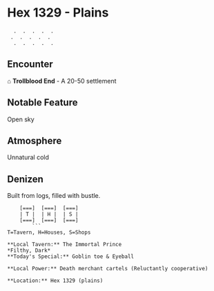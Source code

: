# Hex 1329 - Plains
```
  .  .  .  .  .
 .  .  .  .  .
  .  .  .  .  .
```

## Encounter

⌂ **Trollblood End** - A 20-50 settlement

## Notable Feature

Open sky

## Atmosphere

Unnatural cold

## Denizen

Built from logs, filled with bustle.

```
    [===]  [===]  [===]
    | T |  | H |  | S |
    [===]  [===]  [===]
        ```
T=Tavern, H=Houses, S=Shops

**Local Tavern:** The Immortal Prince
*Filthy, Dark*
**Today's Special:** Goblin toe & Eyeball

**Local Power:** Death merchant cartels (Reluctantly cooperative)

**Location:** Hex 1329 (plains)
